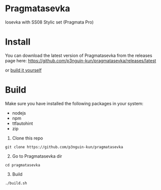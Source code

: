 # Pragmatasevka
Iosevka with SS08 Stylic set (Pragmata Pro)

# Install
You can download the latest version of Pragmatasevka from the releases page here: 
https://github.com/p3nguin-kun/pragmatasevka/releases/latest

or [build it yourself](#build)

# Build
Make sure you have installed the following packages in your system:
- nodejs
- npm
- ttfautohint
- zip

1. Clone this repo
```
git clone https://github.com/p3nguin-kun/pragmatasevka
```

2. Go to Pragmatasevka dir
```
cd pragmatasevka
```

3. Build
```
./build.sh
```
